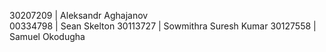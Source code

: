 30207209 | Aleksandr Aghajanov  
00334798 | Sean Skelton 
30113727 | Sowmithra Suresh Kumar
30127558 | Samuel Okodugha